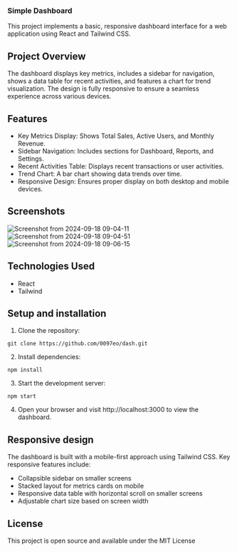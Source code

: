 ### Simple Dashboard
This project implements a basic, responsive dashboard interface for a web application using React and Tailwind CSS.

## Project Overview
The dashboard displays key metrics, includes a sidebar for navigation, shows a data table for recent activities, and features a chart for trend visualization. The design is fully responsive to ensure a seamless experience across various devices.

## Features
- Key Metrics Display: Shows Total Sales, Active Users, and Monthly Revenue.
- Sidebar Navigation: Includes sections for Dashboard, Reports, and Settings.
- Recent Activities Table: Displays recent transactions or user activities.
- Trend Chart: A bar chart showing data trends over time.
- Responsive Design: Ensures proper display on both desktop and mobile devices.

## Screenshots
![Screenshot from 2024-09-18 09-04-11](https://github.com/user-attachments/assets/d9b49b67-05ac-4556-93d4-5709bcc0b484)
![Screenshot from 2024-09-18 09-04-51](https://github.com/user-attachments/assets/f41c29c6-3649-4f00-a738-16444758ed0e)
![Screenshot from 2024-09-18 09-06-15](https://github.com/user-attachments/assets/ea8d9390-72ac-4f17-8c2e-cc9da6b2409b)


## Technologies Used
- React
- Tailwind

## Setup and installation
1. Clone the repository:
```
git clone https://github.com/0097eo/dash.git
```

2. Install dependencies:
```
npm install
```

3. Start the development server:
```
npm start
```
4. Open your browser and visit http://localhost:3000 to view the dashboard.

## Responsive design
The dashboard is built with a mobile-first approach using Tailwind CSS. Key responsive features include:

- Collapsible sidebar on smaller screens
- Stacked layout for metrics cards on mobile
- Responsive data table with horizontal scroll on smaller screens
- Adjustable chart size based on screen width

## License
This project is open source and available under the MIT License
